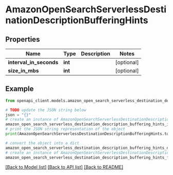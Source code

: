 # AmazonOpenSearchServerlessDestinationDescriptionBufferingHints


## Properties

Name | Type | Description | Notes
------------ | ------------- | ------------- | -------------
**interval_in_seconds** | **int** |  | [optional] 
**size_in_mbs** | **int** |  | [optional] 

## Example

```python
from openapi_client.models.amazon_open_search_serverless_destination_description_buffering_hints import AmazonOpenSearchServerlessDestinationDescriptionBufferingHints

# TODO update the JSON string below
json = "{}"
# create an instance of AmazonOpenSearchServerlessDestinationDescriptionBufferingHints from a JSON string
amazon_open_search_serverless_destination_description_buffering_hints_instance = AmazonOpenSearchServerlessDestinationDescriptionBufferingHints.from_json(json)
# print the JSON string representation of the object
print(AmazonOpenSearchServerlessDestinationDescriptionBufferingHints.to_json())

# convert the object into a dict
amazon_open_search_serverless_destination_description_buffering_hints_dict = amazon_open_search_serverless_destination_description_buffering_hints_instance.to_dict()
# create an instance of AmazonOpenSearchServerlessDestinationDescriptionBufferingHints from a dict
amazon_open_search_serverless_destination_description_buffering_hints_from_dict = AmazonOpenSearchServerlessDestinationDescriptionBufferingHints.from_dict(amazon_open_search_serverless_destination_description_buffering_hints_dict)
```
[[Back to Model list]](../README.md#documentation-for-models) [[Back to API list]](../README.md#documentation-for-api-endpoints) [[Back to README]](../README.md)


